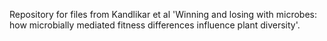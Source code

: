 Repository for files from Kandlikar et al 'Winning and losing with microbes: how microbially mediated fitness differences influence plant diversity'. 
